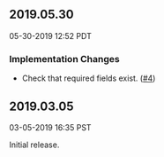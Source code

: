 ## 2019.05.30

05-30-2019 12:52 PDT

### Implementation Changes
- Check that required fields exist.
    ([#4](https://github.com/googleapis/docuploader/pull/4))

## 2019.03.05

03-05-2019 16:35 PST

Initial release.

